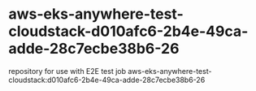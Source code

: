 # aws-eks-anywhere-test-cloudstack-d010afc6-2b4e-49ca-adde-28c7ecbe38b6-26
repository for use with E2E test job aws-eks-anywhere-test-cloudstack:d010afc6-2b4e-49ca-adde-28c7ecbe38b6-26
